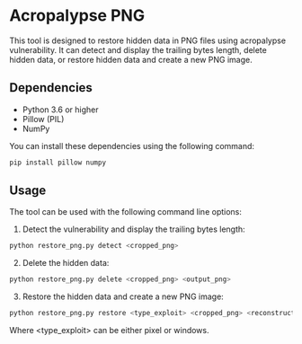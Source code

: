 # Acropalypse PNG 

This tool is designed to restore hidden data in PNG files using acropalypse vulnerability. It can detect and display the trailing bytes length, delete hidden data, or restore hidden data and create a new PNG image.

## Dependencies

- Python 3.6 or higher
- Pillow (PIL)
- NumPy

You can install these dependencies using the following command:

```sh
pip install pillow numpy
```

## Usage

The tool can be used with the following command line options:

1. Detect the vulnerability  and display the trailing bytes length:

```sh
python restore_png.py detect <cropped_png>
```
2. Delete the hidden data:


```sh
python restore_png.py delete <cropped_png> <output_png>
```


3. Restore the hidden data and create a new PNG image:

```sh
python restore_png.py restore <type_exploit> <cropped_png> <reconstructed_png>
```

Where <type_exploit> can be either pixel or windows.
